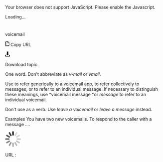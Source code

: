 Your browser does not support JavaScript. Please enable the Javascript.

Loading...

# 

voicemail

![Copy URL](voicemail_files/Copy.png)
Copy URL

![Download](voicemail_files/Download.png)

Download topic

One word. Don't abbreviate as *v-mail* or *vmail*. 

Use to
refer generically to a voicemail app, to refer collectively to
messages, or to refer to an individual message. If necessary to
distinguish these meanings, use *voicemail message *or *message* to refer to an individual voicemail. 

Don't use as a verb. Use *leave a voicemail* or *leave a message* instead.

Examples
You have two new voicemails.
To respond to the caller with a message ....

![In progress](voicemail_files/activity-large.gif)

URL :
